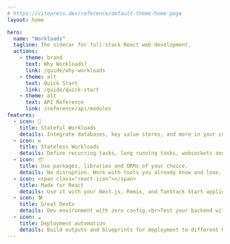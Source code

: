 ```yaml
---
# https://vitepress.dev/reference/default-theme-home-page
layout: home

hero:
  name: "Workloads"
  tagline: The sidecar for full-stack React web development.
  actions:
    - theme: brand
      text: Why Workloads?
      link: /guide/why-workloads
    - theme: alt
      text: Quick Start
      link: /guide/quick-start
    - theme: alt
      text: API Reference
      link: /reference/api/modules
features:
  - icon: 💾
    title: Stateful Workloads
    details: Integrate databases, key value stores, and more in your code.
  - icon: ♻️
    title: Stateless Workloads
    details: Define recurring tasks, long running tasks, websockets and more.<br>Coming soon...
  - icon: 📦
    title: Use packages, libraries and ORMs of your choice.
    details: No disruption. Work with tools you already know and love.
  - icon: <span class="react-icon"></span>
    title: Made for React
    details: Use it with your Next.js, Remix, and TanStack Start applications.
  - icon: 🛠️
    title: Great DevEx
    details: Dev environment with zero config.<br>Test your backend with ease.
  - icon: ☁️
    title: Deployment automation
    details: Build outputs and blueprints for deployment to different hosting providers.<br>Coming soon...
---
```


